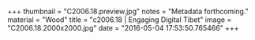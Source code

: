 +++
thumbnail = "C2006.18.preview.jpg"
notes = "Metadata forthcoming."
material = "Wood"
title = "c2006.18 | Engaging Digital Tibet"
image = "C2006.18.2000x2000.jpg"
date = "2016-05-04 17:53:50.765466"
+++
